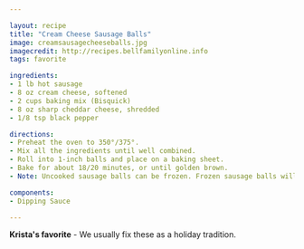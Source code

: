 ```yaml
---

layout: recipe
title: "Cream Cheese Sausage Balls"
image: creamsausagecheeseballs.jpg
imagecredit: http://recipes.bellfamilyonline.info
tags: favorite

ingredients:
- 1 lb hot sausage
- 8 oz cream cheese, softened
- 2 cups baking mix (Bisquick)
- 8 oz sharp cheddar cheese, shredded
- 1/8 tsp black pepper

directions:
- Preheat the oven to 350°/375°.
- Mix all the ingredients until well combined.
- Roll into 1-inch balls and place on a baking sheet.
- Bake for about 18/20 minutes, or until golden brown.
- Note: Uncooked sausage balls can be frozen. Frozen sausage balls will take a few minutes longer to cook.

components:
- Dipping Sauce

---
```


**Krista's favorite** - We usually fix these as a holiday tradition.
